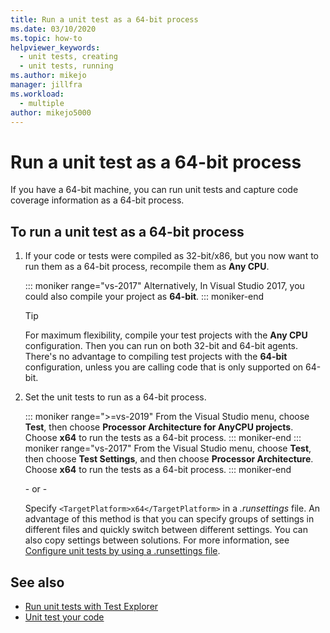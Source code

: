 ```yaml
---
title: Run a unit test as a 64-bit process
ms.date: 03/10/2020
ms.topic: how-to
helpviewer_keywords: 
  - unit tests, creating
  - unit tests, running
ms.author: mikejo
manager: jillfra
ms.workload: 
  - multiple
author: mikejo5000
---
```

# Run a unit test as a 64-bit process

If you have a 64-bit machine, you can run unit tests and capture code coverage information as a 64-bit process.

## To run a unit test as a 64-bit process

1. If your code or tests were compiled as 32-bit/x86, but you now want to run them as a 64-bit process, recompile them as **Any CPU**.

   ::: moniker range="vs-2017"
   Alternatively, In Visual Studio 2017, you could also compile your project as **64-bit**.
   ::: moniker-end

    > [!TIP]
    > For maximum flexibility, compile your test projects with the **Any CPU** configuration. Then you can run on both 32-bit and 64-bit agents. There's no advantage to compiling test projects with the **64-bit** configuration, unless you are calling code that is only supported on 64-bit.

2. Set the unit tests to run as a 64-bit process.

   ::: moniker range=">=vs-2019"
   From the Visual Studio menu, choose **Test**, then choose **Processor Architecture for AnyCPU projects**. Choose **x64** to run the tests as a 64-bit process.
   ::: moniker-end
   ::: moniker range="vs-2017"
   From the Visual Studio menu, choose **Test**, then choose **Test Settings**, and then choose **Processor Architecture**. Choose **x64** to run the tests as a 64-bit process.
   ::: moniker-end

   \- or -

   Specify `<TargetPlatform>x64</TargetPlatform>` in a *.runsettings* file. An advantage of this method is that you can specify groups of settings in different files and quickly switch between different settings. You can also copy settings between solutions. For more information, see [Configure unit tests by using a .runsettings file](../test/configure-unit-tests-by-using-a-dot-runsettings-file.md).

## See also

- [Run unit tests with Test Explorer](../test/run-unit-tests-with-test-explorer.md)
- [Unit test your code](../test/unit-test-your-code.md)
